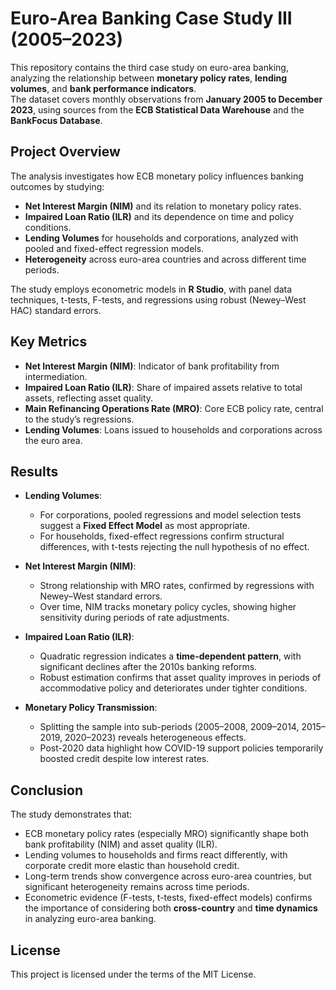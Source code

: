 # Euro-Area Banking Case Study III (2005–2023)

This repository contains the third case study on euro-area banking, analyzing the relationship between **monetary policy rates**, **lending volumes**, and **bank performance indicators**.  
The dataset covers monthly observations from **January 2005 to December 2023**, using sources from the **ECB Statistical Data Warehouse** and the **BankFocus Database**.

## Project Overview

The analysis investigates how ECB monetary policy influences banking outcomes by studying:  

- **Net Interest Margin (NIM)** and its relation to monetary policy rates.  
- **Impaired Loan Ratio (ILR)** and its dependence on time and policy conditions.  
- **Lending Volumes** for households and corporations, analyzed with pooled and fixed-effect regression models.  
- **Heterogeneity** across euro-area countries and across different time periods.  

The study employs econometric models in **R Studio**, with panel data techniques, t-tests, F-tests, and regressions using robust (Newey–West HAC) standard errors.

## Key Metrics

- **Net Interest Margin (NIM)**: Indicator of bank profitability from intermediation.  
- **Impaired Loan Ratio (ILR)**: Share of impaired assets relative to total assets, reflecting asset quality.  
- **Main Refinancing Operations Rate (MRO)**: Core ECB policy rate, central to the study’s regressions.  
- **Lending Volumes**: Loans issued to households and corporations across the euro area.  

## Results

- **Lending Volumes**:  
  - For corporations, pooled regressions and model selection tests suggest a **Fixed Effect Model** as most appropriate.  
  - For households, fixed-effect regressions confirm structural differences, with t-tests rejecting the null hypothesis of no effect.  

- **Net Interest Margin (NIM)**:  
  - Strong relationship with MRO rates, confirmed by regressions with Newey–West standard errors.  
  - Over time, NIM tracks monetary policy cycles, showing higher sensitivity during periods of rate adjustments.  

- **Impaired Loan Ratio (ILR)**:  
  - Quadratic regression indicates a **time-dependent pattern**, with significant declines after the 2010s banking reforms.  
  - Robust estimation confirms that asset quality improves in periods of accommodative policy and deteriorates under tighter conditions.  

- **Monetary Policy Transmission**:  
  - Splitting the sample into sub-periods (2005–2008, 2009–2014, 2015–2019, 2020–2023) reveals heterogeneous effects.  
  - Post-2020 data highlight how COVID-19 support policies temporarily boosted credit despite low interest rates.  

## Conclusion

The study demonstrates that:  
- ECB monetary policy rates (especially MRO) significantly shape both bank profitability (NIM) and asset quality (ILR).  
- Lending volumes to households and firms react differently, with corporate credit more elastic than household credit.  
- Long-term trends show convergence across euro-area countries, but significant heterogeneity remains across time periods.  
- Econometric evidence (F-tests, t-tests, fixed-effect models) confirms the importance of considering both **cross-country** and **time dynamics** in analyzing euro-area banking.  

## License

This project is licensed under the terms of the MIT License.  
